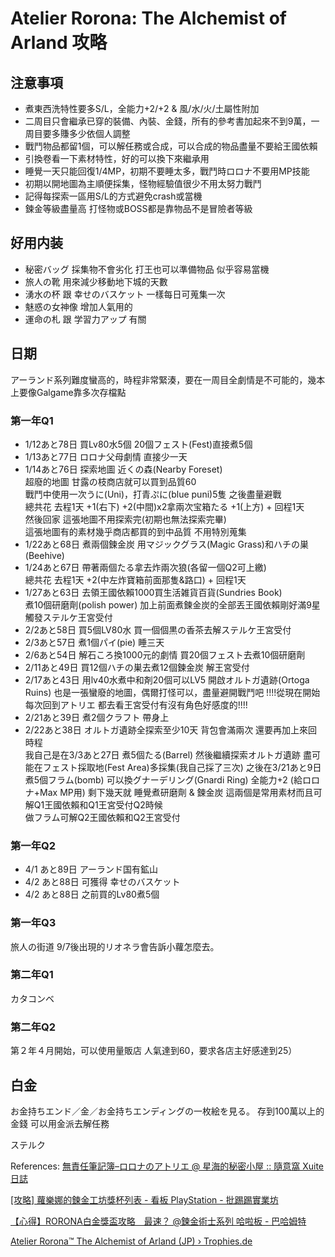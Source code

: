 # Atelier Rorona: The Alchemist of Arland 攻略

## 注意事項
  * 煮東西洗特性要多S/L，全能力+2/+2 & 風/水/火/土屬性附加
  * 二周目只會繼承已穿的裝備、內裝、金錢，所有的參考書加起來不到9萬，一周目要多賺多少依個人調整
  * 戰鬥物品都留1個，可以解任務或合成，可以合成的物品盡量不要給王國依賴
  * 引換卷看一下素材特性，好的可以換下來繼承用
  * 睡覺一天只能回復1/4MP，初期不要睡太多，戰鬥時ロロナ不要用MP技能 
  * 初期以開地圖為主順便採集，怪物經驗值很少不用太努力戰鬥
  * 記得每探索一區用S/L的方式避免crash或當機
  * 鍊金等級盡量高 打怪物或BOSS都是靠物品不是冒險者等級  

## 好用内装 
  * 秘密バッグ 採集物不會劣化 打王也可以準備物品 似乎容易當機  
  * 旅人の靴 用來減少移動地下城的天數  
  * 湧水の杯 跟 幸せのバスケット 一樣每日可蒐集一次  
  * 魅惑の女神像 增加人氣用的  
  * 運命の札 跟 学習力アップ 有關  


## 日期
アーランド系列難度蠻高的，時程非常緊湊，要在一周目全劇情是不可能的，幾本上要像Galgame靠多次存檔點

### 第一年Q1
  * 1/12あと78日 買Lv80水5個 20個フェスト(Fest)直接煮5個
  * 1/13あと77日 ロロナ父母劇情 直接少一天
  * 1/14あと76日 探索地圖 近くの森(Nearby Foreset)  
    超廢的地圖 甘露の枝商店就可以買到品質60  
    戰鬥中使用一次うに(Uni)，打青ぷに(blue puni)5隻 之後盡量避戰  
    總共花 去程1天 +1(右下) +2(中間)x2拿兩次宝箱たる +1(上方) + 回程1天  
    然後回家 這張地圖不用探索完(初期也無法探索完畢)  
    這張地圖有的素材幾乎商店都買的到中品質 不用特別蒐集  
  * 1/22あと68日 煮兩個鍊金炭 用マジックグラス(Magic Grass)和ハチの巣(Beehive)
  * 1/24あと67日 帶著兩個たる拿去炸兩次狼(各留一個Q2可上繳)  
    總共花 去程1天 +2(中左炸寶箱前面那隻&路口) + 回程1天  
  * 1/27あと63日 去領王國依賴1000買生活雑貨百貨(Sundries Book)  
    煮10個研磨劑(polish power)  加上前面煮鍊金炭的全部丟王國依賴剛好滿9星  
    觸發ステルケ王宮受付  
  * 2/2あと58日 買5個LV80水 買一個個黒の香茶去解ステルケ王宮受付  
  * 2/3あと57日 煮1個パイ(pie) 睡三天  
  * 2/6あと54日 解石ころ換1000元的劇情 買20個フェスト去煮10個研磨劑  
  * 2/11あと49日 買12個ハチの巣去煮12個鍊金炭 解王宮受付  
  * 2/17あと43日 用lv40水煮中和剤20個可以LV5 開啟オルトガ遺跡(Ortoga Ruins)
  也是一張蠻廢的地圖，偶爾打怪可以，盡量避開戰鬥吧
!!!!從現在開始每次回到アトリエ 都去看王宮受付有沒有角色好感度的!!!!
  * 2/21あと39日 煮2個クラフト 帶身上
  * 2/22あと38日 オルトガ遺跡全探索至少10天 背包會滿兩次 還要再加上來回時程  
  我自己是在3/3あと27日  煮5個たる(Barrel) 然後繼續探索オルトガ遺跡
  盡可能在フェスト採取地(Fest Area)多採集(我自己採了三次)
  之後在3/21あと9日 煮5個フラム(bomb)
  可以換グナーデリング(Gnardi Ring) 全能力+2 (給ロロナ+Max MP用)
  剩下幾天就 睡覺煮研磨劑 & 鍊金炭
  這兩個是常用素材而且可解Q1王國依賴和Q1王宮受付Q2時候  
  做フラム可解Q2王國依賴和Q2王宮受付  

### 第一年Q2
  * 4/1 あと89日 アーランド国有鉱山 
  * 4/2 あと88日 可獲得 幸せのバスケット
  * 4/2 あと88日 之前買的Lv80煮5個



### 第一年Q3
旅人の街道 9/7後出現的リオネラ會告訴小蘿怎麼去。

### 第二年Q1
カタコンベ

### 第二年Q2
第２年４月開始，可以使用量販店 人氣達到60，要求各店主好感達到25）

## 白金

お金持ちエンド／金／お金持ちエンディングの一枚絵を見る。 
 存到100萬以上的金錢 可以用金派去解任務

ステルク






References: 
[無責任筆記簿–ロロナのアトリエ @ 星海的秘密小屋 :: 隨意窩 Xuite日誌](http://blog.xuite.net/ragunight/albelfunnyworld/40943299-%E7%84%A1%E8%B2%AC%E4%BB%BB%E7%AD%86%E8%A8%98%E7%B0%BF%E2%80%93%E3%83%AD%E3%83%AD%E3%83%8A%E3%81%AE%E3%82%A2%E3%83%88%E3%83%AA%E3%82%A8)

[[攻略] 蘿樂娜的鍊金工坊獎杯列表 - 看板 PlayStation - 批踢踢實業坊](https://www.ptt.cc/bbs/PlayStation/M.1273766527.A.426.html)

[【心得】RORONA白金獎盃攻略　最速？ @鍊金術士系列 哈啦板 - 巴哈姆特](https://forum.gamer.com.tw/C.php?bsn=838&snA=1795)

[Atelier Rorona™ The Alchemist of Arland (JP) › Trophies.de](https://www.trophies.de/trophaeen/atelier-rorona-the-alchemist-of-arland-jp-29403.html)